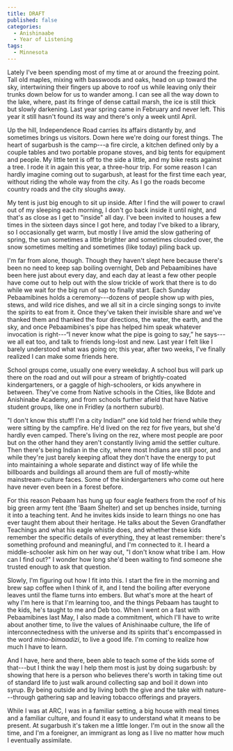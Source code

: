 ```yaml
---
title: DRAFT
published: false
categories:
  - Anishinaabe  
  - Year of Listening
tags:
  - Minnesota
---
```


Lately I've been spending most of my time at or around the freezing point. Tall old maples, mixing with basswoods and oaks, head on up toward the sky, intertwining their fingers up above to roof us while leaving only their trunks down below for us to wander among. I can see all the way down to the lake, where, past its fringe of dense cattail marsh, the ice is still thick but slowly darkening. Last year spring came in February and never left. This year it still hasn't found its way and there's only a week until April.

Up the hill, Independence Road carries its affairs distantly by, and sometimes brings us visitors. Down here we're doing our forest things. The heart of sugarbush is the camp---a fire circle, a kitchen defined only by a couple tables and two portable propane stoves, and big tents for equipment and people. My little tent is off to the side a little, and my bike rests against a tree. I rode it in again this year, a three-hour trip. For some reason I can hardly imagine coming out to sugarbush, at least for the first time each year, without riding the whole way from the city. As I go the roads become country roads and the city sloughs away.

My tent is just big enough to sit up inside. After I find the will power to crawl out of my sleeping each morning, I don't go back inside it until night, and that's as close as I get to "inside" all day. I've been invited to houses a few times in the sixteen days since I got here, and today I've biked to a library, so I occasionally get warm, but mostly I live amid the slow gathering of spring, the sun sometimes a little brighter and sometimes clouded over, the snow sometimes melting and sometimes (like today) piling back up.

I'm far from alone, though. Though they haven't slept here because there's been no need to keep sap boiling overnight, Deb and Pebaamibines have been here just about every day, and each day at least a few other people have come out to help out with the slow trickle of work that there is to do while we wait for the big run of sap to finally start. Each Sunday Pebaamibines holds a ceremony---dozens of people show up with pies, stews, and wild rice dishes, and we all sit in a circle singing songs to invite the spirits to eat from it. Once they've taken their invisible share and we've thanked them and thanked the four directions, the water, the earth, and the sky, and once Pebaamibines's pipe has helped him speak whatever invocation is right---“I never know what the pipe is going to say,” he says---we all eat too, and talk to friends long-lost and new. Last year I felt like I barely understood what was going on; this year, after two weeks, I've finally realized I can make some friends here.

School groups come, usually one every weekday. A school bus will park up there on the road and out will pour a stream of brightly-coated kindergarteners, or a gaggle of high-schoolers, or kids anywhere in between. They've come from Native schools in the Cities, like Bdote and Anishinabe Academy, and from schools further afield that have Native student groups, like one in Fridley (a northern suburb).

"I don't know this stuff! I'm a city Indian!" one kid told her friend while they were sitting by the campfire. He'd lived on the rez for five years, but she'd hardly even camped. There's living on the rez, where most people are poor but on the other hand they aren't constantly living amid the settler culture. Then there's being Indian in the city, where most Indians are still poor, and while they're just barely keeping afloat they don't have the energy to put into maintaining a whole separate and distinct way of life while the billboards and buildings all around them are full of mostly-white mainstream-culture faces. Some of the kindergarteners who come out here have never even been in a forest before.

For this reason Pebaam has hung up four eagle feathers from the roof of his big green army tent (the ’Baam Shelter) and set up benches inside, turning it into a teaching tent. And he invites kids inside to learn things no one has ever taught them about their heritage. He talks about the Seven Grandfather Teachings and what his eagle whistle does, and whether these kids remember the specific details of everything, they at least remember: there's something profound and meaningful, and I'm connected to it. I heard a middle-schooler ask him on her way out, "I don't know what tribe I am. How can I find out?" I wonder how long she'd been waiting to find someone she trusted enough to ask that question.

Slowly, I'm figuring out how I fit into this. I start the fire in the morning and brew sap coffee when I think of it, and I tend the boiling after everyone leaves until the flame turns into embers. But what's more at the heart of why I'm here is that I'm learning too, and the things Pebaam has taught to the kids, he's taught to me and Deb too. When I went on a fast with Pebaamibines last May, I also made a commitment, which I'll have to write about another time, to live the values of Anishinaabe culture, the life of interconnectedness with the universe and its spirits that's encompassed in the word *mino-bimaadizi*, to live a good life. I'm coming to realize how much I have to learn.

And I have, here and there, been able to teach some of the kids some of that---but I think the way I help them most is just by doing sugarbush: by showing that here is a person who believes there's worth in taking time out of standard life to just walk around collecting sap and boil it down into syrup. By being outside and by living both the give and the take with nature---through gathering sap and leaving tobacco offerings and prayers.

While I was at ARC, I was in a familiar setting, a big house with meal times and a familiar culture, and found it easy to understand what it means to be present. At sugarbush it's taken me a little longer. I'm out in the snow all the time, and I'm a foreigner, an immigrant as long as I live no matter how much I eventually assimilate.
